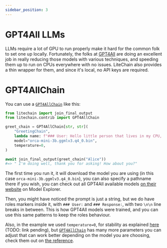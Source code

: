 ```yaml
---
sidebar_position: 3
---
```


# GPT4All LLMs

LLMs require a lot of GPU to run properly make it hard for the common folk to set one up locally. Fortunately, the folks at [GPT4All](https://gpt4all.io/index.html) are doing an excellent job in really reducing those models with various techniques, and speeding them up to run on CPUs everywhere with no issues. LiteChain also provides a thin wrapper for them, and since it's local, no API keys are required.

# GPT4AllChain

You can use a [`GPT4AllChain`](pathname:///reference/litechain/contrib/index.html#litechain.contrib.GPT4AllChain) like this:

```python
from litechain import join_final_output
from litechain.contrib import GPT4AllChain

greet_chain = GPT4AllChain[str, str](
    "GreetingChain",
    lambda name: f"### User: Hello little person that lives in my CPU, my name is {name}. How is it going?\\n\\n### Response:",
    model="orca-mini-3b.ggmlv3.q4_0.bin",
    temperature=0,
)

await join_final_output(greet_chain("Alice"))
#=> " I'm doing well, thank you for asking! How about you?"
```

The first time you run it, it will download the model you are using (in this case `orca-mini-3b.ggmlv3.q4_0.bin`), you can also specify a pathname there if you wish, you can check out all GPT4All available models [on their website](https://gpt4all.io/index.html) on Model Explorer.

Then, you might have noticed the prompt is just a string, but we do have roles markers inside it, with `### User:` and `### Response:`, with two `\n\n` line breaks in between. This is how GPT4All models were trained, and you can use this same patterns to keep the roles behaviour.

Also, in the example we used `temperature=0`, for stability as explained [here](#) (TODO: link pending), but [`GPT4AllChain`](pathname:///reference/litechain/contrib/index.html#litechain.contrib.GPT4AllChain) has many more parameters you can adjust that can work better depending on the model you are choosing, check them out on [the reference](pathname:///reference/litechain/contrib/index.html#litechain.contrib.GPT4AllChain).